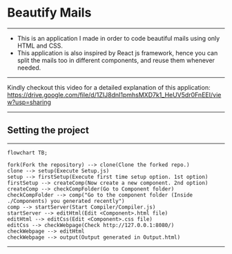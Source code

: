 # Beautify Mails

---

- This is an application I made in order to code beautiful mails using only HTML and CSS.
- This application is also inspired by React js framework, hence you can split the mails too in different components, and reuse them whenever needed.

---

Kindly checkout this video for a detailed explanation of this application: https://drive.google.com/file/d/1ZIJ8dnI1pmhsMXD7k1_HeUV5dr0FnEEI/view?usp=sharing

---

## Setting the project

---

```mermaid
flowchart TB;

fork(Fork the repository) --> clone(Clone the forked repo.)
clone --> setup(Execute Setup.js)
setup --> firstSetup(Execute first time setup option. 1st option)
firstSetup --> createComp(Now create a new component. 2nd option)
createComp --> checkCompFolder(Go to Component folder)
checkCompFolder --> comp("Go to the component folder (Inside ./Components) you generated recently")
comp --> startServer(Start Compiler/Compiler.js)
startServer --> editHtml(Edit <Component>.html file)
editHtml --> editCss(Edit <Component>.css file)
editCss --> checkWebpage(Check http://127.0.0.1:8080/)
checkWebpage --> editHtml
checkWebpage --> output(Output generated in Output.html)
```

---
